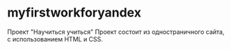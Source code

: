 # myfirstworkforyandex
Проект "Научиться учиться"
Проект состоит из одностраничного сайта, с использованием HTML и CSS.
